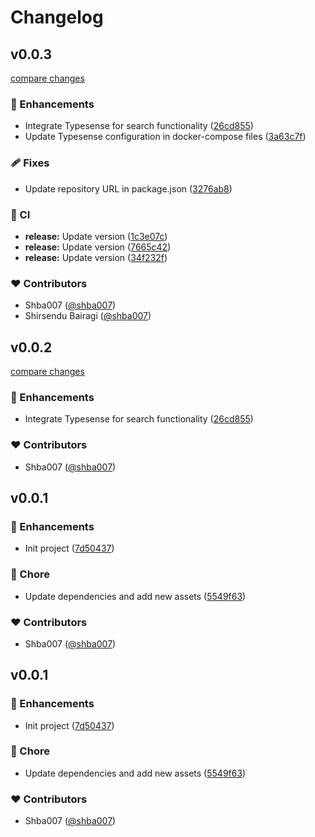 # Changelog

## v0.0.3

[compare changes](https://github.com/algostract/red-cat-muse/compare/v0.0.1...v0.0.3)

### 🚀 Enhancements

- Integrate Typesense for search functionality ([26cd855](https://github.com/algostract/red-cat-muse/commit/26cd855))
- Update Typesense configuration in docker-compose files ([3a63c7f](https://github.com/algostract/red-cat-muse/commit/3a63c7f))

### 🩹 Fixes

- Update repository URL in package.json ([3276ab8](https://github.com/algostract/red-cat-muse/commit/3276ab8))

### 🤖 CI

- **release:** Update version ([1c3e07c](https://github.com/algostract/red-cat-muse/commit/1c3e07c))
- **release:** Update version ([7665c42](https://github.com/algostract/red-cat-muse/commit/7665c42))
- **release:** Update version ([34f232f](https://github.com/algostract/red-cat-muse/commit/34f232f))

### ❤️ Contributors

- Shba007 ([@shba007](https://github.com/shba007))
- Shirsendu Bairagi ([@shba007](https://github.com/shba007))

## v0.0.2

[compare changes](https://github.com/shba007/red-cat-muse/compare/v0.0.1...v0.0.2)

### 🚀 Enhancements

- Integrate Typesense for search functionality ([26cd855](https://github.com/shba007/red-cat-muse/commit/26cd855))

### ❤️ Contributors

- Shba007 ([@shba007](https://github.com/shba007))

## v0.0.1

### 🚀 Enhancements

- Init project ([7d50437](https://github.com/shba007/red-cat-muse/commit/7d50437))

### 🏡 Chore

- Update dependencies and add new assets ([5549f63](https://github.com/shba007/red-cat-muse/commit/5549f63))

### ❤️ Contributors

- Shba007 ([@shba007](https://github.com/shba007))

## v0.0.1

### 🚀 Enhancements

- Init project ([7d50437](https://github.com/shba007/red-cat-muse/commit/7d50437))

### 🏡 Chore

- Update dependencies and add new assets ([5549f63](https://github.com/shba007/red-cat-muse/commit/5549f63))

### ❤️ Contributors

- Shba007 ([@shba007](https://github.com/shba007))
